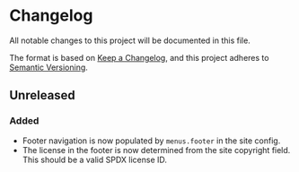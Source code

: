 # Changelog

All notable changes to this project will be documented in this file.

The format is based on [Keep a Changelog](https://keepachangelog.com/en/1.0.0/),
and this project adheres to [Semantic Versioning](https://semver.org/spec/v2.0.0.html).

## Unreleased

### Added

- Footer navigation is now populated by `menus.footer` in the site config.
- The license in the footer is now determined from the site copyright field.
  This should be a valid SPDX license ID.

<!-- markdownlint-configure-file { "MD024": { "siblings_only": true }} -->
